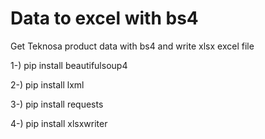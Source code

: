 # Data to excel with bs4

Get Teknosa product data with bs4 and write xlsx excel file



1-) pip install beautifulsoup4

2-) pip install lxml

3-) pip install requests

4-) pip install xlsxwriter
